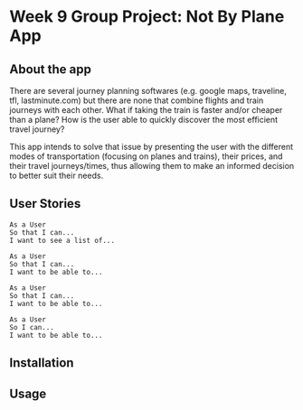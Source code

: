 Week 9 Group Project: Not By Plane App
=================

About the app 
-----

There are several journey planning softwares (e.g. google maps, traveline, tfl, lastminute.com) but there are none that combine flights and train journeys with each other. What if taking the train is faster and/or cheaper than a plane? How is the user able to quickly discover the most efficient travel journey?

This app intends to solve that issue by presenting the user with the different modes of transportation (focusing on planes and trains), their prices, and their travel journeys/times, thus allowing them to make an informed decision to better suit their needs.

User Stories 
-----

```
As a User
So that I can...
I want to see a list of...
```
```
As a User
So that I can...
I want to be able to...
```
```
As a User 
So that I can...
I want to be able to...
```
```
As a User
So I can...
I want to be able to...
```

Installation
-----

Usage 
-----

